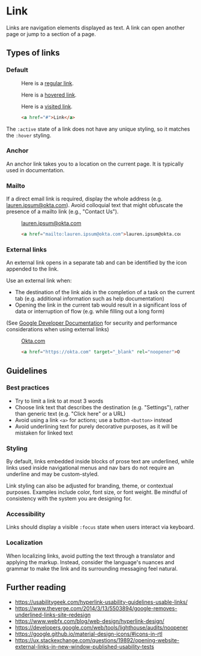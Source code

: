 # Link

Links are navigation elements displayed as text. A link can open another page or jump to a section of a page.

## Types of links

### Default

<figure class="nimatron--example">
  <div class="nimatron--rendered">
    <p>Here is a <a href="#" class="is-link-default">regular link</a>.</p>
    <p>Here is a <a href="#" class="is-link-hover">hovered link</a>.</p>
    <p>Here is a <a href="#" class="is-link-visited">visited link</a>.</p>
  </div>

  ```html
  <a href="#">Link</a>
  ```

</figure>

The <code>:active</code> state of a link does not have any unique styling, so it matches the <code>:hover</code> styling.

### Anchor

An anchor link takes you to a location on the current page. It is typically used in documentation.

### Mailto

If a direct email link is required, display the whole address (e.g. lauren.ipsum@okta.com). Avoid colloquial text that might obfuscate the presence of a mailto link (e.g., "Contact Us").

<figure class="nimatron--example">
  <div class="nimatron--rendered">
    <a href="mailto:lauren.ipsum@okta.com">lauren.ipsum@okta.com</a>
  </div>

  ```html
  <a href="mailto:lauren.ipsum@okta.com">lauren.ipsum@okta.com</a>
  ```
</figure>

### External links

An external link opens in a separate tab and can be identified by the <span class="sample--external-link-icon" aria-label="External link icon"></span> icon appended to the link.

Use an external link when:

<ul>
  <li>The destination of the link aids in the completion of a task on the current tab (e.g. additional information such as help documentation)</li>
  <li>Opening the link in the current tab would result in a significant loss of data or interruption of flow (e.g. while filling out a long form)</li>
</ul>

(See <a href="https://developers.google.com/web/tools/lighthouse/audits/noopener" target="_blank" rel="noopener">Google Developer Documentation</a> for security and performance considerations when using external links)

<figure class="nimatron--example">
  <div class="nimatron--rendered">
    <a href="https://okta.com" target="_blank" rel="noopener">Okta.com</a>
  </div>

  ```html
  <a href="https://okta.com" target="_blank" rel="noopener">Okta.com</a>
  ```
</figure>

## Guidelines

### Best practices

<ul>
  <li>Try to limit a link to at most 3 words</li>
  <li>Choose link text that describes the destination (e.g. "Settings"), rather than generic text (e.g. "Click here" or a URL)</li>
  <li>Avoid using a link <code>&lt;a&gt;</code> for actions; use a button <code>&lt;button&gt;</code> instead</li>
  <li>Avoid underlining text for purely decorative purposes, as it will be mistaken for linked text</li>
</ul>

### Styling

By default, links embedded inside blocks of prose text are underlined, while links used inside navigational menus and nav bars do not require an underline and may be custom-styled. 

Link styling can also be adjusted for branding, theme, or contextual purposes. Examples include color, font size, or font weight. Be mindful of consistency with the system you are designing for.

### Accessibility

Links should display a visible <code>:focus</code> state when users interact via keyboard.

### Localization

When localizing links, avoid putting the text through a translator and applying the markup. Instead, consider the language's nuances and grammar to make the link and its surrounding messaging feel natural.

## Further reading

<ul>
  <li><a href="https://usabilitygeek.com/hyperlink-usability-guidelines-usable-links/ " target="_blank" rel="noopener">https://usabilitygeek.com/hyperlink-usability-guidelines-usable-links/</a></li>
  <li><a href="https://www.theverge.com/2014/3/13/5503894/google-removes-underlined-links-site-redesign " target="_blank" rel="noopener">https://www.theverge.com/2014/3/13/5503894/google-removes-underlined-links-site-redesign</a></li>
  <li><a href="https://www.webfx.com/blog/web-design/hyperlink-design/ " target="_blank" rel="noopener">https://www.webfx.com/blog/web-design/hyperlink-design/</a></li>
  <li><a href="https://developers.google.com/web/tools/lighthouse/audits/noopener " target="_blank" rel="noopener">https://developers.google.com/web/tools/lighthouse/audits/noopener</a></li>
  <li><a href="https://google.github.io/material-design-icons/#icons-in-rtl " target="_blank" rel="noopener">https://google.github.io/material-design-icons/#icons-in-rtl</a></li>
  <li><a href="https://ux.stackexchange.com/questions/19892/opening-website-external-links-in-new-window-published-usability-tests " target="_blank" rel="noopener">https://ux.stackexchange.com/questions/19892/opening-website-external-links-in-new-window-published-usability-tests</a></li>
</ul>


